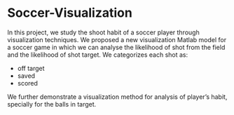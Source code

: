 # Soccer-Visualization
In this project, we study the shoot habit of a soccer player through visualization techniques. We proposed a new visualization Matlab model for a soccer game in which we can analyse the likelihood of shot from the field and the likelihood of shot target. 
We categorizes each shot as: 
- off target
- saved
- scored

We further demonstrate a visualization method for analysis of player’s habit, specially for the balls in target.
